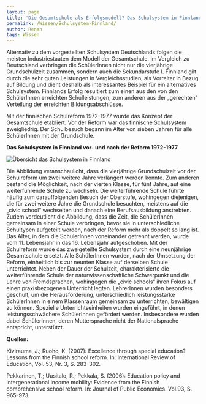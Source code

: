 ```yaml
---
layout: page
title: 'Die Gesamtschule als Erfolgsmodell? Das Schulsystem in Finnland'
permalink: /Wissen/Schulsystem-Finnland/
author: Renan
tags: Wissen
---
```

Alternativ zu dem vorgestellten Schulsystem Deutschlands folgen die meisten Industriestaaten dem Modell der Gesamtschule.
Im Vergleich zu Deutschland verbringen die SchülerInnen nicht nur die vierjährige Grundschulzeit zusammen, sondern auch die Sekundarstufe I.
Finnland gilt durch die sehr guten Leistungen in Vergleichsstudien, als Vorreiter in Bezug auf Bildung und dient deshalb als interessantes Beispiel für ein alternatives Schulsystem.
Finnlands Erfolg resultiert zum einen aus den von den SchülerInnen erreichten Schulleistungen, zum anderen aus der „gerechten“ Verteilung der erreichten Bildungsabschlüsse.

Mit der finnischen Schulreform 1972-1977 wurde das Konzept der Gesamtschule etabliert.
Vor der Reform war das finnische Schulsystem zweigliedrig.
Der Schulbesuch begann im Alter von sieben Jahren für alle SchülerInnen mit der Grundschule.

**Das Schulsystem in Finnland vor- und nach der Reform 1972-1977**

![Übersicht das Schulsystem in Finnland](https://images.athene-aachen.de/2018-10-Schulsystem-Finnland.png)

Die Abbildung veranschaulicht, dass die vierjährige Grundschulzeit vor der Schulreform um zwei weitere Jahre verlängert werden konnte.
Zum anderen bestand die Möglichkeit, nach der vierten Klasse, für fünf Jahre, auf eine weiterführende Schule zu wechseln.
Die weiterführende Schule führte häufig zum darauffolgenden Besuch der Oberstufe, wohingegen diejenigen, die für zwei weitere Jahre die Grundschule besuchten, meistens auf die „civic school“ wechselten und danach eine Berufsausbildung anstrebten.
Zudem verdeutlicht die Abbildung, dass die Zeit, die SchülerInnen gemeinsam in einer Schule verbringen, bevor sie in unterschiedliche Schultypen aufgeteilt werden, nach der Reform mehr als doppelt so lang ist.
Das Alter, in dem die SchülerInnen voneinander getrennt werden, wurde vom 11. Lebensjahr in das 16. Lebensjahr aufgeschoben.
Mit der Schulreform wurde das zweigeteilte Schulsystem durch eine neunjährige Gesamtschule ersetzt.
Alle SchülerInnen wurden, nach der Umsetzung der Reform, einheitlich bis zur neunten Klasse auf derselben Schule unterrichtet.
Neben der Dauer der Schulzeit, charakterisierte die weiterführende Schule der naturwissenschaftliche Schwerpunkt und die Lehre von Fremdsprachen, wohingegen die „civic schools“ ihren Fokus auf einen praxisbezogenen Unterricht legten.
LehrerInnen wurden besonders geschult, um die Herausforderung, unterschiedlich leistungsstarke SchülerInnen in einem Klassenraum gemeinsam zu unterrichten, bewältigen zu können.
Spezielle Unterrichtseinheiten wurden eingeführt, in denen leistungsschwächere SchülerInnen gefördert werden.
Insbesondere wurden dabei SchülerInnen, deren Muttersprache nicht der Nationalsprache entspricht, unterstützt.

**Quellen:**

Kivirauma, J.; Ruoho, K. (2007): Excellence through special education? Lessons from the
Finnish school reform. In: International Review of Education, Vol. 53, Nr. 3, S. 283-302.

Pekkarinen, T.; Uusitalo, R.; Pekkala, S. (2006): Education policy and intergenerational
income mobility: Evidence from the Finnish comprehensive school reform. In: Journal of
Public Economics. Vol.93, S. 965-973.

